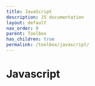 ```yaml
---
title: JavaScript
description: JS documentation
layout: default
nav_order: 9
parent: Toolbox
has_children: true
permalink: /toolbox/javascript/
---
```


# Javascript

